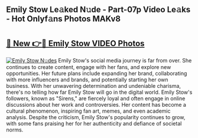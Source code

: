 ## Emily Stow Le𝚊ked N𝚞de - Part-07p Video Le𝚊ks - Hot Onlyf𝚊ns Photos MAKv8

# <h2><a href="http://ab67265.deff.icu/?id=Emily+Stow">🔗 New 👉🔴 Emily Stow VIDEO Photos</a></h2>

[![Emily Stow N𝚞des](https://i.imgur.com/rIISA9y.gif)](http://ab67265.deff.icu/?id=Emily+Stow)
Emily Stow's social media journey is far from over. She continues to create content, engage with her fans, and explore new opportunities. Her future plans include expanding her brand, collaborating with more influencers and brands, and potentially starting her own business. With her unwavering determination and undeniable charisma, there's no telling how far Emily Stow will go in the digital world. Emily Stow's followers, known as "Sirens," are fiercely loyal and often engage in online discussions about her work and controversies. Her content has become a cultural phenomenon, inspiring fan art, memes, and even academic analysis. Despite the criticism, Emily Stow's popularity continues to grow, with some fans praising her for her authenticity and defiance of societal norms.
